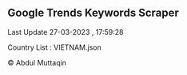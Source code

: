 

## Google Trends Keywords Scraper 
 
Last Update 27-03-2023 , 17:59:28

Country List :
VIETNAM.json



© Abdul Muttaqin 
